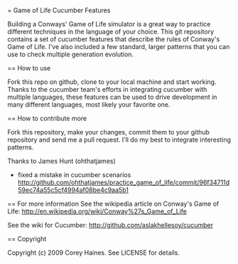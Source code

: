 = Game of Life Cucumber Features

Building a Conways' Game of Life simulator is a great way to practice different techniques in the language of your choice. This git repository contains a set of cucumber features that describe the rules of Conway's Game of Life. I've also included a few standard, larger patterns that you can use to check multiple generation evolution.

== How to use

Fork this repo on github, clone to your local machine and start working. Thanks to the cucumber team's efforts in integrating cucumber with multiple languages, these features can be used to drive development in many different languages, most likely your favorite one.

== How to contribute more

Fork this repository, make your changes, commit them to your github repository and send me a pull request. I'll do my best to integrate interesting patterns.

Thanks to
James Hunt (ohthatjames)
- fixed a mistake in cucumber scenarios
  http://github.com/ohthatjames/practice_game_of_life/commit/96f34711d59ec74a55c5cf4994af08be4c9aa5b1

== For more information
See the wikipedia article on Conway's Game of Life:
http://en.wikipedia.org/wiki/Conway%27s_Game_of_Life

See the wiki for Cucumber:
http://github.com/aslakhellesoy/cucumber

== Copyright

Copyright (c) 2009 Corey Haines. See LICENSE for details.